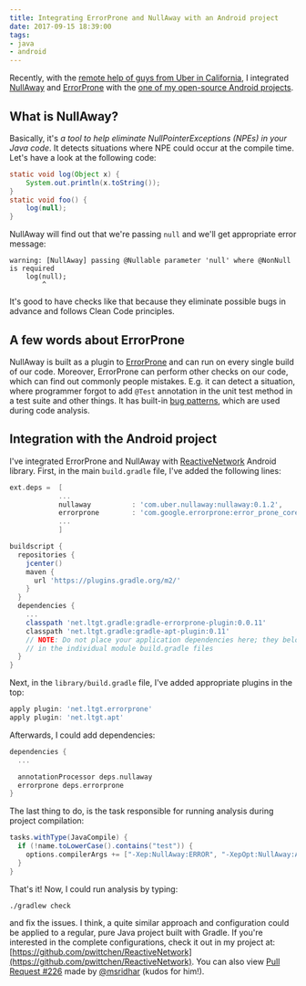 ```yaml
---
title: Integrating ErrorProne and NullAway with an Android project
date: 2017-09-15 18:39:00
tags:
- java
- android
---
```


Recently, with the [remote help of guys from Uber in California](https://github.com/pwittchen/ReactiveNetwork/pull/226), I integrated [NullAway](https://github.com/uber/NullAway/) and [ErrorProne](https://github.com/google/error-prone) with the [one of my open-source Android projects](https://github.com/pwittchen/ReactiveNetwork).

What is NullAway?
-----------------

Basically, it's _a tool to help eliminate NullPointerExceptions (NPEs) in your Java code_. It detects situations where NPE could occur at the compile time. Let's have a look at the following code:

```java
static void log(Object x) {
    System.out.println(x.toString());
}
static void foo() {
    log(null);
}
```

NullAway will find out that we're passing `null` and we'll get appropriate error message:

```
warning: [NullAway] passing @Nullable parameter 'null' where @NonNull is required
    log(null);
        ^
```

It's good to have checks like that because they eliminate possible bugs in advance and follows Clean Code principles.

A few words about ErrorProne
----------------------------

NullAway is built as a plugin to [ErrorProne](http://errorprone.info/) and can run on every single build of our code. Moreover, ErrorProne can perform other checks on our code, which can find out commonly people mistakes. E.g. it can detect a situation, where programmer forgot to add `@Test` annotation in the unit test method in a test suite and other things. It has built-in [bug patterns](http://errorprone.info/bugpatterns), which are used during code analysis.

Integration with the Android project
------------------------------------

I've integrated ErrorProne and NullAway with [ReactiveNetwork](https://github.com/pwittchen/ReactiveNetwork) Android library. First, in the main `build.gradle` file, I've added the following lines:

```gradle
ext.deps =  [
            ...
            nullaway          : 'com.uber.nullaway:nullaway:0.1.2',
            errorprone        : 'com.google.errorprone:error_prone_core:2.1.1',
            ...
            ]

buildscript {
  repositories {
    jcenter()
    maven {
      url 'https://plugins.gradle.org/m2/'
    }
  }
  dependencies {
    ...
    classpath 'net.ltgt.gradle:gradle-errorprone-plugin:0.0.11'
    classpath 'net.ltgt.gradle:gradle-apt-plugin:0.11'
    // NOTE: Do not place your application dependencies here; they belong
    // in the individual module build.gradle files
  }
}
```

Next, in the `library/build.gradle` file, I've added appropriate plugins in the top:

```gradle
apply plugin: 'net.ltgt.errorprone'
apply plugin: 'net.ltgt.apt'
```

Afterwards, I could add dependencies:

```gradle
dependencies {
  ...

  annotationProcessor deps.nullaway
  errorprone deps.errorprone
}
```

The last thing to do, is the task responsible for running analysis during project compilation:

```gradle
tasks.withType(JavaCompile) {
  if (!name.toLowerCase().contains("test")) {
    options.compilerArgs += ["-Xep:NullAway:ERROR", "-XepOpt:NullAway:AnnotatedPackages=com.github.pwittchen.reactivenetwork"]
  }
}
```

That's it! Now, I could run analysis by typing:

```
./gradlew check
```

and fix the issues. I think, a quite similar approach and configuration could be applied to a regular, pure Java project built with Gradle. If you're interested in the complete configurations, check it out in my project at: [https://github.com/pwittchen/ReactiveNetwork](https://github.com/pwittchen/ReactiveNetwork). You can also view [Pull Request #226](https://github.com/pwittchen/ReactiveNetwork/pull/226) made by [@msridhar](https://github.com/msridhar) (kudos for him!).
